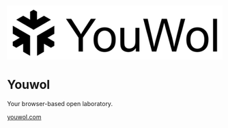 ![Youwol log](profile/logo_name.png)

# Youwol

Your browser-based open laboratory.

[youwol.com](https://www.youwol.com/)
